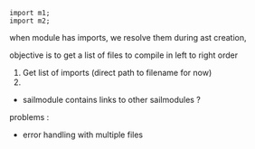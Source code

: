```
import m1;
import m2;
```

when module has imports, we resolve them during ast creation,

objective is to get a list of files to compile in left to right order

1. Get list of imports (direct path to filename for now)
2. 


- sailmodule contains links to other sailmodules ? 

problems : 
- error handling with multiple files 
